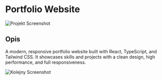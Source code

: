 # Portfolio Website

![Projekt Screenshot](/projects/PW.png)

## Opis

A modern, responsive portfolio website built with React, TypeScript, and Tailwind CSS. It showcases skills and projects with a clean design, high performance, and full responsiveness.

![Kolejny Screenshot](/projects/PW_C.png)
